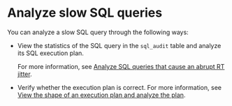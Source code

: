Analyze slow SQL queries 
=============================================



You can analyze a slow SQL query through the following ways:

* View the statistics of the SQL query in the `sql_audit` table and analyze its SQL execution plan. 

  For more information, see [Analyze SQL queries that cause an abrupt RT jitter](../400.examples-of-sql-performance-analysis/200.analyze-sql-queries-that-cause-an-abrupt-rt-jitter.md).
  

* Verify whether the execution plan is correct. For more information, see [View the shape of an execution plan and analyze the plan](../400.examples-of-sql-performance-analysis/300.view-the-shape-of-an-execution-plan-and-analyze-the-plan.md).

  



